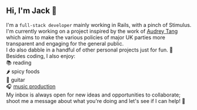 ## Hi, I'm Jack 👋
I'm a `full-stack developer` mainly working in Rails, with a pinch of Stimulus.  
I'm currently working on a project inspired by the work of [Audrey Tang](https://80000hours.org/podcast/episodes/audrey-tang-what-we-can-learn-from-taiwan/) which aims to make the various policies of major UK parties more transparent and engaging for the general public.  
I do also dabble in a handful of other personal projects just for fun. 🥳  
Besides coding, I also enjoy:  
📚 reading  
🌶️ spicy foods  
🎸 guitar  
🎧 [music production](https://www.jvckmorvn.com/)  
My inbox is always open for new ideas and opportunities to collaborate; shoot me a message about what you're doing and let's see if I can help! 🚀
